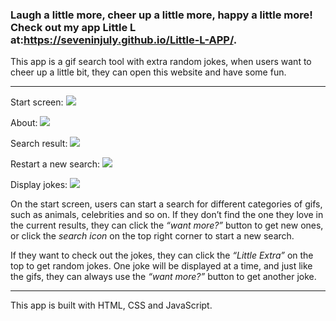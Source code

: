 ### Laugh a little more, cheer up a little more, happy a little more! Check out my app Little L at:https://seveninjuly.github.io/Little-L-APP/.

This app is a gif search tool with extra random jokes,  when users want to cheer up a little bit, they can open this website and have some fun.
- - - -
Start screen:
![](README/little-l.jpg)

About:
![](README/little-l-about.jpg)

Search result:
![](README/little-l-search-result.jpg)

Restart a new search:
![](README/little-l-search.jpg)

Display jokes:
![](README/joke.jpg)

On the start screen, users can start a search for different categories of gifs, such as animals, celebrities and so on. 
If they don’t find the one they love in the current results, they can click the _“want more?”_ button to get new ones, or click the _search icon_ on the top right corner to start a new search.

If they want to check out the jokes, they can click the _“Little Extra”_ on the top to get random jokes. One joke will be displayed at a time, and just like the gifs, they can always use the _“want more?”_ button to get another joke.
- - - -
This app is built with HTML, CSS and JavaScript.